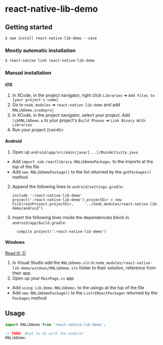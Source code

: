
# react-native-lib-demo

## Getting started

`$ npm install react-native-lib-demo --save`

### Mostly automatic installation

`$ react-native link react-native-lib-demo`

### Manual installation


#### iOS

1. In XCode, in the project navigator, right click `Libraries` ➜ `Add Files to [your project's name]`
2. Go to `node_modules` ➜ `react-native-lib-demo` and add `RNLibDemo.xcodeproj`
3. In XCode, in the project navigator, select your project. Add `libRNLibDemo.a` to your project's `Build Phases` ➜ `Link Binary With Libraries`
4. Run your project (`Cmd+R`)<

#### Android

1. Open up `android/app/src/main/java/[...]/MainActivity.java`
  - Add `import com.reactlibrary.RNLibDemoPackage;` to the imports at the top of the file
  - Add `new RNLibDemoPackage()` to the list returned by the `getPackages()` method
2. Append the following lines to `android/settings.gradle`:
  	```
  	include ':react-native-lib-demo'
  	project(':react-native-lib-demo').projectDir = new File(rootProject.projectDir, 	'../node_modules/react-native-lib-demo/android')
  	```
3. Insert the following lines inside the dependencies block in `android/app/build.gradle`:
  	```
      compile project(':react-native-lib-demo')
  	```

#### Windows
[Read it! :D](https://github.com/ReactWindows/react-native)

1. In Visual Studio add the `RNLibDemo.sln` in `node_modules/react-native-lib-demo/windows/RNLibDemo.sln` folder to their solution, reference from their app.
2. Open up your `MainPage.cs` app
  - Add `using Lib.Demo.RNLibDemo;` to the usings at the top of the file
  - Add `new RNLibDemoPackage()` to the `List<IReactPackage>` returned by the `Packages` method


## Usage
```javascript
import RNLibDemo from 'react-native-lib-demo';

// TODO: What to do with the module?
RNLibDemo;
```
  